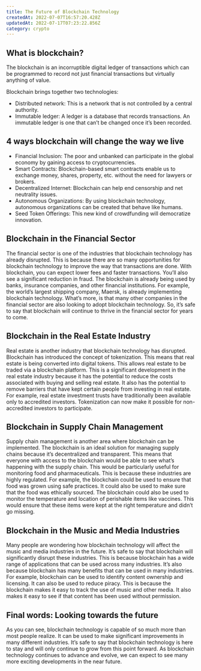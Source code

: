 ```yaml
---
title: The Future of Blockchain Technology
createdAt: 2022-07-07T16:57:20.428Z
updatedAt: 2022-07-17T07:23:22.856Z
category: crypto
---
```


## What is blockchain?

The blockchain is an incorruptible digital ledger of transactions which can be programmed to record not just financial transactions but virtually anything of value.

Blockchain brings together two technologies:

- Distributed network: This is a network that is not controlled by a central authority.
- Immutable ledger: A ledger is a database that records transactions. An immutable ledger is one that can’t be changed once it’s been recorded.

## 4 ways blockchain will change the way we live

- Financial Inclusion: The poor and unbanked can participate in the global economy by gaining access to cryptocurrencies.
- Smart Contracts: Blockchain-based smart contracts enable us to exchange money, shares, property, etc. without the need for lawyers or brokers.
- Decentralized Internet: Blockchain can help end censorship and net neutrality issues.
- Autonomous Organizations: By using blockchain technology, autonomous organizations can be created that behave like humans.
- Seed Token Offerings: This new kind of crowdfunding will democratize innovation.

## Blockchain in the Financial Sector

The financial sector is one of the industries that blockchain technology has already disrupted. This is because there are so many opportunities for blockchain technology to improve the way that transactions are done. With blockchain, you can expect lower fees and faster transactions. You’ll also see a significant reduction in fraud. The blockchain is already being used by banks, insurance companies, and other financial institutions. For example, the world’s largest shipping company, Maersk, is already implementing blockchain technology. What’s more, is that many other companies in the financial sector are also looking to adopt blockchain technology. So, it’s safe to say that blockchain will continue to thrive in the financial sector for years to come.

## Blockchain in the Real Estate Industry

Real estate is another industry that blockchain technology has disrupted. Blockchain has introduced the concept of tokenization. This means that real estate is being converted into digital tokens. This allows real estate to be traded via a blockchain platform. This is a significant development in the real estate industry because it has the potential to reduce the costs associated with buying and selling real estate. It also has the potential to remove barriers that have kept certain people from investing in real estate. For example, real estate investment trusts have traditionally been available only to accredited investors. Tokenization can now make it possible for non-accredited investors to participate.

## Blockchain in Supply Chain Management

Supply chain management is another area where blockchain can be implemented. The blockchain is an ideal solution for managing supply chains because it’s decentralized and transparent. This means that everyone with access to the blockchain would be able to see what’s happening with the supply chain. This would be particularly useful for monitoring food and pharmaceuticals. This is because these industries are highly regulated. For example, the blockchain could be used to ensure that food was grown using safe practices. It could also be used to make sure that the food was ethically sourced. The blockchain could also be used to monitor the temperature and location of perishable items like vaccines. This would ensure that these items were kept at the right temperature and didn’t go missing.

## Blockchain in the Music and Media Industries

Many people are wondering how blockchain technology will affect the music and media industries in the future. It’s safe to say that blockchain will significantly disrupt these industries. This is because blockchain has a wide range of applications that can be used across many industries. It’s also because blockchain has many benefits that can be used in many industries. For example, blockchain can be used to identify content ownership and licensing. It can also be used to reduce piracy. This is because the blockchain makes it easy to track the use of music and other media. It also makes it easy to see if that content has been used without permission.

## Final words: Looking towards the future

As you can see, blockchain technology is capable of so much more than most people realize. It can be used to make significant improvements in many different industries. It’s safe to say that blockchain technology is here to stay and will only continue to grow from this point forward. As blockchain technology continues to advance and evolve, we can expect to see many more exciting developments in the near future.

